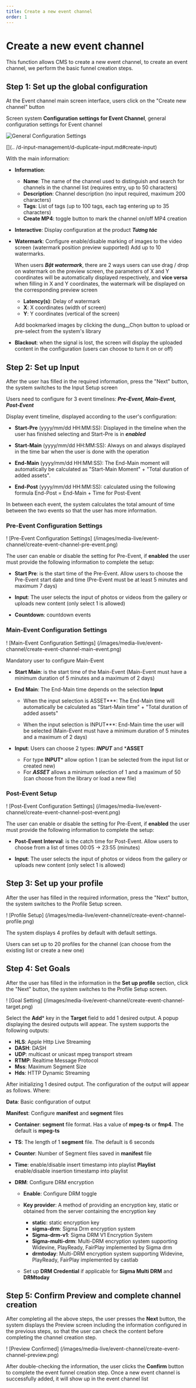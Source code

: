 ```yaml
---
title: Create a new event channel
order: 1
---
```


# Create a new event channel

This function allows CMS to create a new event channel, to create an event channel, we perform the basic funnel creation steps.

## Step 1: Set up the global configuration

At the Event channel main screen interface, users click on the "Create new channel" button

Screen system **Configuration settings for Event Channel**, general configuration settings for Event channel

![General Configuration Settings](/images/media-live/event-channel/create-event-channel-1.png)

[](.. /d-input-management/d-duplicate-input.md#create-input)

With the main information:

- **Information**:
  - **Name**: The name of the channel used to distinguish and search for channels in the channel list (requires entry, up to 50 characters)
  - **Description**: Channel description (no input required, maximum 200 characters)
  - **Tags**: List of tags (up to 100 tags, each tag entering up to 35 characters)
  - **Create MP4**: toggle button to mark the channel on/off MP4 creation

- **Interactive**: Display configuration at the product **_Tương tác_**

- **Watermark**: Configure enable/disable marking of images to the video screen (watermark position preview supported) Add up to 10 watermarks.

  When users **_Bật watermark_**, there are 2 ways users can use drag / drop on watermark on the preview screen, the parameters of X and Y coordinates will be automatically displayed respectively, and **vice versa** when filling in X and Y coordinates, the watermark will be displayed on the corresponding preview screen

  - **Latency(s)**: Delay of watermark
  - **X**: X coordinates (width of screen)
  - **Y**: Y coordinates (vertical of the screen)

  Add bookmarked images by clicking the dung__Chọn button to upload or pre-select from the system's library

- **Blackout**: when the signal is lost, the screen will display the uploaded content in the configuration (users can choose to turn it on or off)

## Step 2: Set up Input

After the user has filled in the required information, press the "Next" button, the system switches to the Input Setup screen

Users need to configure for 3 event timelines: _**Pre-Event, Main-Event, Post-Event**_

Display event timeline, displayed according to the user's configuration:

- **Start-Pre** (yyyy/mm/dd HH:MM:SS): Displayed in the timeline when the user has finished selecting and Start-Pre is in _**enabled**_

- **Start-Main** (yyyy/mm/dd HH:MM:SS): Always on and always displayed in the time bar when the user is done with the operation

- **End-Main** (yyyy/mm/dd HH:MM:SS): The End-Main moment will automatically be calculated as "Start-Main Moment" + "Total duration of added assets".

- **End-Post** (yyyy/mm/dd HH:MM:SS): calculated using the following formula End-Post = End-Main + Time for Post-Event

In between each event, the system calculates the total amount of time between the two events so that the user has more information.

### Pre-Event Configuration Settings

! [Pre-Event Configuration Settings] (/images/media-live/event-channel/create-event-channel-pre-event.png)

The user can enable or disable the setting for Pre-Event, if **enabled** the user must provide the following information to complete the setup:

- **Start Pre**: is the start time of the Pre-Event. Allow users to choose the Pre-Event start date and time (Pre-Event must be at least 5 minutes and maximum 7 days)

- **Input**: The user selects the input of photos or videos from the gallery or uploads new content (only select 1 is allowed)

- **Countdown**: countdown events

### Main-Event Configuration Settings

! [Main-Event Configuration Settings] (/images/media-live/event-channel/create-event-channel-main-event.png)

Mandatory user to configure Main-Event

- **Start Main**: is the start time of the Main-Event (Main-Event must have a minimum duration of 5 minutes and a maximum of 2 days)

- **End Main**: The End-Main time depends on the selection **Input**
  - When the input selection is ASSET\*\*\*: The End-Main time will automatically be calculated as "Start-Main time" + "Total duration of added assets"

  - When the input selection is INPUT\*\*\*: End-Main time the user will be selected (Main-Event must have a minimum duration of 5 minutes and a maximum of 2 days)

- **Input**: Users can choose 2 types: _**INPUT**_ and \***ASSET**
  - For type **INPUT**\* allow option 1 (can be selected from the input list or created new)
  - For _**ASSET**_ allows a minimum selection of 1 and a maximum of 50 (can choose from the library or load a new file)

### Post-Event Setup

! [Post-Event Configuration Settings] (/images/media-live/event-channel/create-event-channel-post-event.png)

The user can enable or disable the setting for Pre-Event, if **enabled** the user must provide the following information to complete the setup:

- **Post-Event Interval**: is the catch time for Post-Event. Allow users to choose from a list of times 00:05 -> 23:55 (minutes)

- **Input**: The user selects the input of photos or videos from the gallery or uploads new content (only select 1 is allowed)

## Step 3: Set up your profile

After the user has filled in the required information, press the "Next" button, the system switches to the Profile Setup screen.

! [Profile Setup] (/images/media-live/event-channel/create-event-channel-profile.png)

The system displays 4 profiles by default with default settings.

Users can set up to 20 profiles for the channel (can choose from the existing list or create a new one)

## Step 4: Set Goals

After the user has filled in the information in the **Set up profile** section, click the "Next" button, the system switches to the Profile Setup screen.

! [Goal Setting] (/images/media-live/event-channel/create-event-channel-target.png)

Select the **Add**\* key in the **Target** field to add 1 desired output. A popup displaying the desired outputs will appear. The system supports the following outputs:

- **HLS**: Apple Http Live Streaming
- **DASH**: DASH
- **UDP**: multicast or unicast mpeg transport stream
- **RTMP**: Realtime Message Protocol
- **Mss**: Maximum Segment Size
- **Hds**: HTTP Dynamic Streaming

After initializing 1 desired output. The configuration of the output will appear as follows. Where:

**Data**: Basic configuration of output

**Manifest**: Configure **manifest** and **segment** files

- **Container**: **segment** file format. Has a value of **mpeg-ts** or **fmp4**. The default is **mpeg-ts**

- **TS**: The length of 1 **segment** file. The default is 6 seconds

- **Counter**: Number of Segment files saved in **manifest** file

- **Time**: enable/disable insert timestamp into playlist
  **Playlist** enable/disable insertion timestamp into playlist

- **DRM**: Configure DRM encryption
  - **Enable**: Configure DRM toggle

  - **Key provider**: A method of providing an encryption key, static or obtained from the server containing the encryption key

    - **static**: static encryption key
    - **sigma-drm**: Sigma Drm encryption system
    - **Sigma-drm-v1**: Sigma DRM V1 Encryption System
    - **Sigma-multi-drm**: Multi-DRM encryption system supporting Widevine, PlayReady, FairPlay implemented by Sigma drm
    - **drmtoday**: Multi-DRM encryption system supporting Widevine, PlayReady, FairPlay implemented by castlab

  - Set up **DRM Credential** if applicable for **Sigma Multi DRM** and **DRMtoday**

## Step 5: Confirm Preview and complete channel creation

After completing all the above steps, the user presses the **Next** button, the system displays the Preview screen including the information configured in the previous steps, so that the user can check the content before completing the channel creation step.

! [Preview Confirmed] (/images/media-live/event-channel/create-event-channel-preview\.png)

After double-checking the information, the user clicks the **Confirm** button to complete the event funnel creation step. Once a new event channel is successfully added, it will show up in the event channel list
